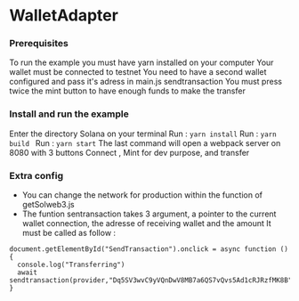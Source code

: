 # WalletAdapter

### Prerequisites 
To run the example you must have yarn installed on your computer
Your wallet must be connected to testnet
You need to have a second wallet configured and pass it's adress in main.js sendtransaction 
You must press twice the mint button to have enough funds to make the transfer
### Install and run the example  
Enter the directory Solana on your terminal 
Run : ``` yarn install ```
Run : ``` yarn build  ```
Run : ``` yarn start ```
The last command will open a webpack server on 8080 with 3 buttons Connect , Mint for dev purpose, and transfer
 
 ### Extra config 
- You can change the network for production within the function of getSolweb3.js 
- The funtion sentransaction takes 3 argument, a pointer to the current wallet connection,  the adresse of receiving wallet and the amount 
It must be called as follow :  
 ```JS
 document.getElementById("SendTransaction").onclick = async function () {
   console.log("Transferring")
   await sendtransaction(provider,"Dq5SV3wvC9yVQnDwV8MB7a6QS7vQvs5Ad1cRJRzfMK8B",1) 
}
 ```
